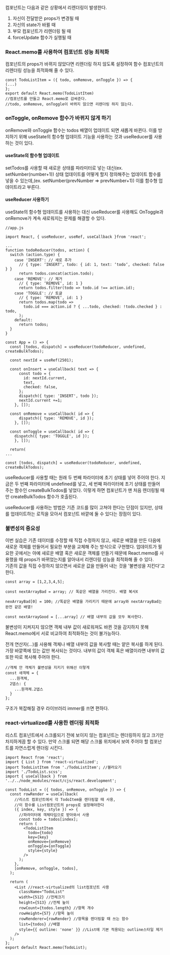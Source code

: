 
컴포넌트는 다음과 같은 상황에서 리렌더링이 발생한다.
1. 자신이 전달받은 props가 변경될 때
2. 자신의 state가 바뀔 때
3. 부모 컴포넌트가 리렌더링 될 때
4. forceUpdate 함수가 실행될 때

### React.memo를 사용하여 컴포넌트 성능 최적화
컴포넌트의 props가 바뀌지 않았다면 리렌더링 하지 않도록 설정하여 함수 컴포넌트의 리렌더링 성능을 최적화해 줄 수 있다.
```
const TodoListItem = ({ todo, onRemove, onToggle }) => {
(...)
};
export default React.memo(TodoListItem)
//컴포넌트를 만들고 React.memo로 감싸준다.
//todo, onRemove, onToggle이 바뀌지 않으면 리렌더링 하지 않는다.
```

### onToggle, onRemove 함수가 바뀌지 않게 하기
onRemove와 onToggle 함수는 todos 배열이 업데이트 되면 새롭게 바뀐다.
이를 방지하기 위해 useState의 함수형 업데이트 기능을 사용하는 것과
useReducer를 사용하는 것이 있다.

#### useState의 함수형 업데이트
setTodos를 사용할 때 새로운 상태를 파라미터로 넣는 대신(ex. setNumber(number+1)) 상태 업데이트를 어떻게 할지 정의해주는 업데이트 함수를 넣을 수 있는데,(ex. setNumber(prevNumber => prevNumber+1)) 이를 함수형 업데이트라고 부른다.

#### useReducer 사용하기
useState의 함수형 업데이트를 사용하는 대신 useReducer를 사용해도 OnToggle과 onRemove가 계속 새로워지는 문제를 해결할 수 있다.
```
//app.js

import React, { useReducer, useRef, useCallback }from 'react';

...
function todoReducer(todos, action) {
  switch (action.type) {
    case 'INSERT': // 새로 추가
      // { type: ‘INSERT‘, todo: { id: 1, text: ‘todo‘, checked: false } }
      return todos.concat(action.todo);
    case 'REMOVE': // 제거
      // { type: ‘REMOVE‘, id: 1 }
      return todos.filter(todo => todo.id !== action.id);
    case 'TOGGLE': // 토글
      // { type: ‘REMOVE‘, id: 1 }
      return todos.map(todo =>
        todo.id === action.id ? { ...todo, checked: !todo.checked } : todo,
      );
    default:
      return todos;
  }
}

const App = () => {
  const [todos, dispatch] = useReducer(todoReducer, undefined, createBulkTodos);

  const nextId = useRef(2501);

  const onInsert = useCallback( text => {
      const todo = {
        id: nextId.current,
        text,
        checked: false,
      };
      dispatch({ type: 'INSERT', todo });
      nextId.current +=1;
    }, []);

  const onRemove = useCallback( id => {
      dispatch({ type: 'REMOVE', id });
    }, []);

  const onToggle = useCallback( id => {
    dispatch({ type: 'TOGGLE', id });
    }, []);

  return(
...

```
`const [todos, dispatch] = useReducer(todoReducer, undefined, createBulkTodos);`

useReducer를 사용할 때는 원래 두 번째 파라미터에 초기 상태를 넣어 주어야 한다. 지금은 두 번째 파라미터에 undefined를 넣고, 세 번째 파라미터에 초기 상태를 만들어 주는 함수인 createBulkTodos를 넣었다. 이렇게 하면 컴포넌트가 맨 처음 렌더링될 때만 createBulkTodos 함수가 호출된다.

useReducer를 사용하는 방법은 기존 코드를 많이 고쳐야 한다는 단점이 있지만, 상태를 업데이트하는 로직을 모아서 컴포넌트 바깥에 둘 수 있다는 장점이 있다.

### 불변성의 중요성
이번 실습은 기존 데이터를 수정할 때 직접 수정하지 않고, 새로운 배열을 만든 다음에 새로운 객체를 만들어서 필요한 부분을 교체해 주는 방식으로 구현했다.
업데이트가 필요한 곳에서는 아예 새로운 배열 혹은 새로운 객체를 만들기 때문에 React.memo를 사용했을 때 props가 바뀌었는지를 알아내서 리렌더링 성능을 최적화해 줄 수 있다.<br/>
기존의 값을 직접 수정하지 않으면서 새로운 값을 만들어 내는 것을 '불변성을 지킨다'고 한다.

```
const array = [1,2,3,4,5];

const nextArrayBad = array; // 똑같은 배열을 가리킨다. 배열 복사X 

nexArrayBad[0] = 100; //똑같은 배열을 가리키기 때문에 array와 nextArrayBad는 완전 같은 배열! 

const nextArrayGood = [...array] // 배열 내부의 값을 모두 복사한다.
```
불변성이 지켜지지 않으면 객체 내부 값이 새로워져도 바뀐 것을 감지하지 못해 React.memo에서 서로 비교하여 최적화하는 것이 불가능하다.

전개 연산자(...)를 사용해 객체나 배열 내부의 값을 복사할 때는 얕은 복사를 하게 된다.
가장 바깥쪽에 있는 값만 복사되는 것이다. 내부의 값이 객체 혹은 배열이라면 내부의 값 또한 따로 복사해 주어야 한다.
```
//객체 안 객체가 불변성을 지키기 위해선 이렇게
const 새객체 = {
  ...원객체,
  2뎁스: {
  	...원객체.2뎁스
  }
};
```
구조가 복잡해질 경우 라이브러리 immer를 쓰면 편하다.


### react-virtualized를 사용한 렌더링 최적화
리스트 컴포넌트에서 스크롤되기 전에 보이지 않는 컴포넌트는 렌더링하지 않고 크기만 차지하게끔 할 수 있다.
만약 스크롤 되면 해당 스크롤 위치에서 보여 주어야 할 컴포넌트를 자연스럽게 렌더링 시킨다.
```
import React from 'react';
import { List } from 'react-virtualized';
import TodoListItem from './TodoListItem'; //블러오기
import './TodoList.scss';
import { useCallback } from '../../node_modules/react/cjs/react.development';

const TodoList = ({ todos, onRemove, onToggle }) => {
  const rowRender = useCallback(
    //리스트 컴포넌트에서 각 TodoItem을 렌더링할 때 사용,
    //이 함수를 List컴포넌트의 props로 설정해야한다
    ({ index, key, style }) => {
      //파라미터에 객체타입으로 받아와서 사용
      const todo = todos[index];
      return (
        <TodoListItem
          todo={todo}
          key={key}
          onRemove={onRemove}
          onToggle={onToggle}
          style={style}
        />
      );
    },
    [onRemove, onToggle, todos],
  );

  return (
    <List //react-virtualized의 list컴포넌트 사용
      className="TodoList"
      width={512} //전체크기
      height={513} //전체 높이
      rowCount={todos.length} //항목 개수
      rowHeight={57} //항목 높이
      rowRenderer={rowRender} //항목을 렌더링할 때 쓰는 함수
      list={todos} //배열
      style={{ outline: 'none' }} //List에 기본 적용되는 outline스타일 제거
    />
  );
};
export default React.memo(TodoList);
```
